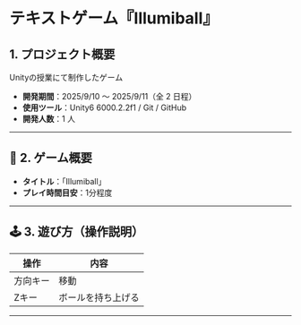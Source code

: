 # テキストゲーム『Illumiball』

## 1. プロジェクト概要

Unityの授業にて制作したゲーム

- **開発期間**：2025/9/10 〜 2025/9/11（全 2 日程）
- **使用ツール**：Unity6 6000.2.2f1 / Git / GitHub 
- **開発人数**：1 人

---

## 🎯 2. ゲーム概要

- **タイトル**：「Illumiball」
- **プレイ時間目安**：1分程度

---

## 🕹️ 3. 遊び方（操作説明）

| 操作  | 内容       |
| ----- | ---------- |
| 方向キー | 移動       |
| Zキー | ボールを持ち上げる       |

---

